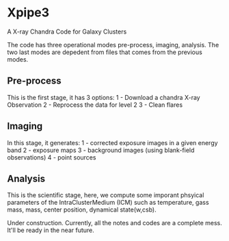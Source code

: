 # Xpipe3
A X-ray Chandra Code for Galaxy Clusters

The code has three operational modes pre-process, imaging, analysis. The two last modes are depedent from files that comes from the previous modes.

## Pre-process
This is the first stage, it has 3 options:
1 - Download a chandra X-ray Observation
2 - Reprocess the data for level 2
3 - Clean flares

## Imaging
In this stage, it generates:
1 - corrected exposure images in a given energy band
2 - exposure maps
3 - background images (using blank-field observations)
4 - point sources

## Analysis
This is the scientific stage, here, we compute some imporant phsyical parameters of the IntraClusterMedium (ICM) such as temperature, gass mass, mass, center position, dynamical state(w,csb).


Under construction. Currently, all the notes and codes are a complete mess. It'll be ready in the near future.
